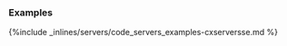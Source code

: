<!-- post: -->


### Examples



{%include _inlines/servers/code_servers_examples-cxserversse.md %}



